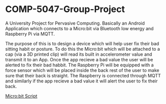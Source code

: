 # COMP-5047-Group-Project
A University Project for Pervasive Computing. Basically an Android Application which connects to a Micro:bit via Bluetooth low energy and 
Raspberry Pi via MQTT. 

The purpose of this is to design a device which will help user fix their bad sitting habit or posture. To do this the Micro:bit which will
be attached to a cap (via a 3D printed clip) will read its built in accelerometer value and transmit it to an App. Once the app recieve a 
bad value the user will be alerted to fix their bad habbit. The Raspberry Pi will be equipped with a force sensor which will be placed inside
the back rest of the user to make sure that their back is straight. The Raspberry is connected through MQTT and similarly if the app recieve
a bad value it will alert the user to fix their back.

[Micro:bit Script](https://makecode.microbit.org/_VKjEPJ5siDc8)
